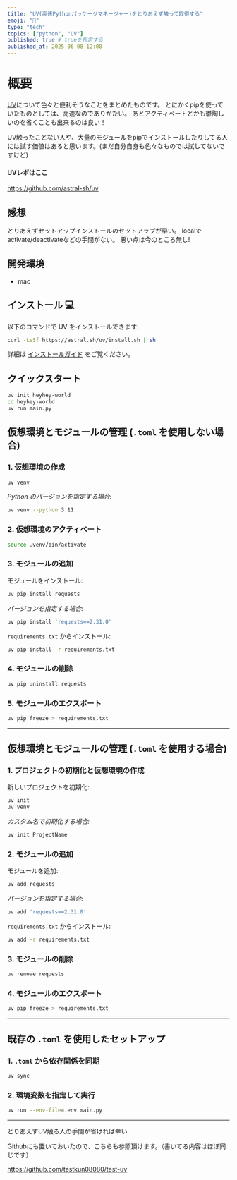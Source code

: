 ```yaml
---
title: "UV(高速Pythonパッケージマネージャー)をとりあえず触って取得する"
emoji: "🐍"
type: "tech"
topics: ["python", "UV"]
published: true # trueを指定する
published_at: 2025-06-08 12:00
---
```



# 概要

[UV](https://docs.astral.sh/uv/)について色々と便利そうなことをまとめたものです。
とにかくpipを使っていたものとしては、高速なのでありがたい。
あとアクティベートとかも鬱陶しいのを省くことも出来るのは良い！

UV触ったことない人や、大量のモジュールをpipでインストールしたりしてる人には試す価値はあると思います。(まだ自分自身も色々なものでは試してないですけど)

#### UVレポはここ
https://github.com/astral-sh/uv


## 感想
とりあえずセットアップインストールのセットアップが早い。
localでactivate/deactivateなどの手間がない。
悪い点は今のところ無し!


## 開発環境
- mac


## インストール 💻

以下のコマンドで UV をインストールできます:

```bash
curl -LsSf https://astral.sh/uv/install.sh | sh
```

詳細は [インストールガイド](https://docs.astral.sh/uv/getting-started/installation/) をご覧ください。


## クイックスタート

```bash
uv init heyhey-world
cd heyhey-world
uv run main.py
```


## 仮想環境とモジュールの管理 (`.toml` を使用しない場合)

### 1. 仮想環境の作成

```bash
uv venv
```

*Python のバージョンを指定する場合:*

```bash
uv venv --python 3.11
```

### 2. 仮想環境のアクティベート

```bash
source .venv/bin/activate
```

### 3. モジュールの追加

モジュールをインストール:

```bash
uv pip install requests
```

*バージョンを指定する場合:*

```bash
uv pip install 'requests==2.31.0'
```

`requirements.txt` からインストール:

```bash
uv pip install -r requirements.txt
```

### 4. モジュールの削除

```bash
uv pip uninstall requests
```

### 5. モジュールのエクスポート

```bash
uv pip freeze > requirements.txt
```

---

## 仮想環境とモジュールの管理 (`.toml` を使用する場合)

### 1. プロジェクトの初期化と仮想環境の作成

新しいプロジェクトを初期化:

```bash
uv init
uv venv
```

*カスタム名で初期化する場合:*

```bash
uv init ProjectName
```

### 2. モジュールの追加

モジュールを追加:

```bash
uv add requests
```

*バージョンを指定する場合:*

```bash
uv add 'requests==2.31.0'
```

`requirements.txt` からインストール:

```bash
uv add -r requirements.txt
```

### 3. モジュールの削除

```bash
uv remove requests
```

### 4. モジュールのエクスポート

```bash
uv pip freeze > requirements.txt
```

---

## 既存の `.toml` を使用したセットアップ

###  1. `.toml` から依存関係を同期

```bash
uv sync
```

### 2. 環境変数を指定して実行

```bash
uv run --env-file=.env main.py
```

---

とりあえずUV触る人の手間が省ければ幸い


Githubにも置いておいたので、こちらも参照頂けます。（書いてる内容はほぼ同じです）

https://github.com/testkun08080/test-uv